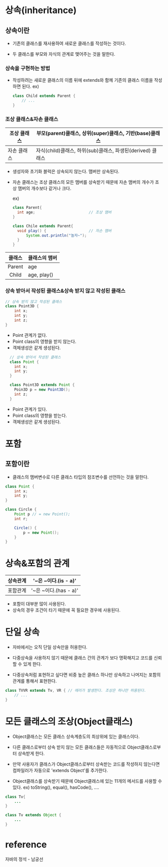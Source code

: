 # 상속(inheritance)
## 상속이란
- 기존의 클래스를 재사용하여 새로운 클래스를 작성하는 것이다.

- 두 클래스를 부모와 자식의 관계로 맺어주는 것을 말한다.
  
### 상속을 구현하는 방법
- 작성하려는 새로운 클래스의 이름 뒤에 extends와 함께 기존의 클래스 이름을 작성하면 된다.
  ex)
    ```java
    class Child extends Parent {
        // ...
    }
    ```
### 조상 클래스&자손 클래스
조상 클래스 | 부모(parent)클래스, 상위(super)클래스, 기반(base)클래스
--|--
자손 클래스 | 자식(child)클래스, 하위(sub)클래스, 파생된(derived) 클래스

- 생성자와 초기화 블럭은 상속되지 않는다. 맴버만 상속된다.
  
- 자손 클래스는 조상 클래스의 모든 맴버를 상속받기 때문에 자손 맴버의 개수가 조상 맴버의 개수보다 같거나 크다.
  
  
  ex)
  ```java
  class Parent{
    int age;                        // 조상 맴버
  }

  class Chile extends Parent{
    void play() {                   // 자손 맴버
        System.out.println("놀자~");
    }
  }
  ```

클래스 | 클래스의 맴버
:--:|:--
Parent| age
Child | age, play()

### 상속 받아서 작성된 클래스&상속 받지 않고 작성된 클래스 
```java
// 상속 받지 않고 작성된 클래스
class Point3D {
    int x;
    int y;
    int z;
}
```
- Point 관계가 없다.
- Point class의 영향을 받지 않는다.
- 객체생성은 같게 생성된다.
  
```java
  // 상속 받아서 작성된 클래스
  class Point {
    int x;
    int y;
  }

  class Point3D extends Point {
    Poin3D p = new Point3D();
    int z;
  }
 ```
- Point 관계가 있다.
- Point class의 영향을 받는다.
- 객체생성은 같게 생성된다.

# 포함
## 포함이란
- 클래스의 맴버변수로 다른 클래스 타입의 참조변수를 선언하는 것을 말한다.
```java
class Point {
    int x;
    int y;
}

class Circle {
    Point p // = new Point();
    int r;

    Circle() {
        p = new Point();
    }
}
```
# 상속&포함의 관계
상속관계|'~은 ~이다.(is - a)'
--|--
포함관계|'~은 ~이다.(has - a)'
- 포함이 대부분 많이 사용된다. 
- 상속의 경우 조건이 타기 때문에 꼭 필요한 경우에 사용된다.

# 단일 상속
- 자바에서는 오직 단일 상속만을 허용한다.

- 다중상속을 사용하지 않기 때문에 클래스 간의 관계가 보다 명확해지고 코드를 신뢰할 수 있게 한다.
- 다중상속처럼 표현하고 싶다면 비중 높은 클래스 하나만 상속하고 나머지는 포함의 관계를 통해서 표현한다.
  
```java
class TVVR extends Tv, VR { // 에러가 발생한다. 조상은 하나만 허용된다.
    // ...
}
```

# 모든 클래스의 조상(Object클래스)
- Object클래스는 모든 클래스 상속계층도의 최상위에 있는 클래스이다.

- 다른 클래스로부터 상속 받지 않는 모든 클래스들은 자동적으로 Object클래스로부터 상속받게 한다.
- 만약 사용자가 클래스가 Object클래스로부터 상속받는 코드를 작성하지 않는다면 컴파일러가 자동으로 'extends Object'를 추가한다.
- Object클래스를 상속받기 때문에 Object클래스에 있는 11개의 메서드를 사용할 수 있다. ex) toString(), equal(), hasCode(), .... 

```java
class Tv{
    ...
}

class Tv extends Object {
    ...
}
```

# reference
자바의 정석 - 남궁선



